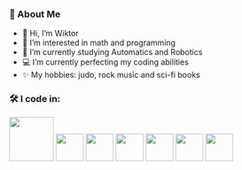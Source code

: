 ### 🚀 About Me

- 👋 Hi, I’m Wiktor
- 🔭 I’m interested in math and programming
- 🤖 I’m currently studying Automatics and Robotics
- 💻 I’m currently perfecting my coding abilities 
- ✨ My hobbies: judo, rock music and sci-fi books
  
### 🛠️ I code in:

<p float="left">
  <img src="https://github.com/Vic0303/Vic0303/assets/129276044/de6e1c35-6061-49f7-931d-a8a1583cf2ec" width="80" />
  <img src="https://github.com/Vic0303/Vic0303/assets/129276044/f4897123-785c-43dc-8a16-57c9993ffddd" width="50" /> 
  <img src="https://github.com/Vic0303/Vic0303/assets/129276044/79f7ae63-15d4-4ccb-ab36-36dd55ee23a5" width="50" />
  <img src="https://github.com/Vic0303/Vic0303/assets/129276044/e752dbc4-53ab-4cbf-a3ad-0693419c4715" width="50" />
  <img src="https://github.com/Vic0303/Vic0303/assets/129276044/6c3be2bc-7e9c-4a51-98a3-86424300d522" width="50" />
  <img src="https://github.com/Vic0303/Vic0303/assets/129276044/cf893110-1e25-4131-a8ba-4cdcd55c094b" width="50" />
  <img src="https://github.com/Vic0303/Vic0303/assets/129276044/11c90fe9-862e-45a9-b924-1c6d9be6def5" width="50" />
</p>





<!---
Vic0303/Vic0303 is a ✨ special ✨ repository because its `README.md` (this file) appears on your GitHub profile.
You can click the Preview link to take a look at your changes.
--->
